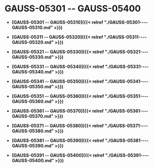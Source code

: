 # GAUSS-05301 -- GAUSS-05400<a name="ZH-CN_TOPIC_0302073717"></a>

-   **[GAUSS-05301 -- GAUSS-05310]({{< relref "./GAUSS-05301----GAUSS-05310.md" >}})**

-   **[GAUSS-05311 -- GAUSS-05320]({{< relref "./GAUSS-05311----GAUSS-05320.md" >}})**

-   **[GAUSS-05321 -- GAUSS-05330]({{< relref "./GAUSS-05321----GAUSS-05330.md" >}})**

-   **[GAUSS-05331 -- GAUSS-05340]({{< relref "./GAUSS-05331----GAUSS-05340.md" >}})**

-   **[GAUSS-05341 -- GAUSS-05350]({{< relref "./GAUSS-05341----GAUSS-05350.md" >}})**

-   **[GAUSS-05351 -- GAUSS-05360]({{< relref "./GAUSS-05351----GAUSS-05360.md" >}})**

-   **[GAUSS-05361 -- GAUSS-05370]({{< relref "./GAUSS-05361----GAUSS-05370.md" >}})**

-   **[GAUSS-05371 -- GAUSS-05380]({{< relref "./GAUSS-05371----GAUSS-05380.md" >}})**

-   **[GAUSS-05381 -- GAUSS-05390]({{< relref "./GAUSS-05381----GAUSS-05390.md" >}})**

-   **[GAUSS-05391 -- GAUSS-05400]({{< relref "./GAUSS-05391----GAUSS-05400.md" >}})**
